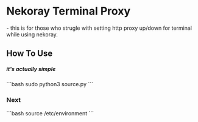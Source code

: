 <h1>Nekoray Terminal Proxy</h1>
<p>- this is for those who strugle with setting http proxy up/down for terminal while using nekoray.</p> 

<h2>How To Use</h2>
<h5>it's actually simple</h5>
```bash
sudo python3 source.py
```

<h3>Next</h3>
```bash
source /etc/environment
```
